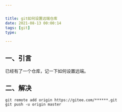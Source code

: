 ```yaml
---


title: git如何设置远端仓库
date: 2021-08-13 00:00:14
tags: [git]
type:

---
```



## 一、引言

已经有了一个仓库，记一下如何设置远端。

## 二、解决

```
git remote add origin https://gitee.com/******.git
git push -u origin master
```
